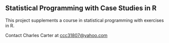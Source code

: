 ## Statistical Programming with Case Studies in R

This project supplements a course in statistical programming with exercises in R.

Contact Charles Carter at ccc31807@yahoo.com
